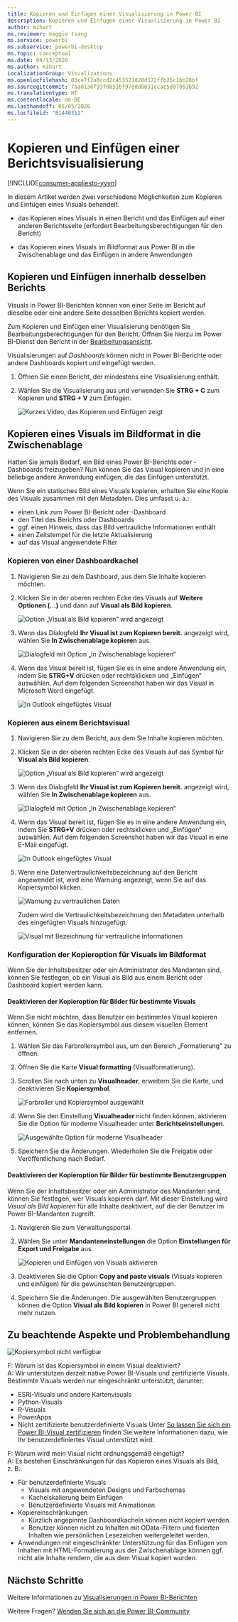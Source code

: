 ```yaml
---
title: Kopieren und Einfügen einer Visualisierung in Power BI
description: Kopieren und Einfügen einer Visualisierung in Power BI
author: mihart
ms.reviewer: maggie tsang
ms.service: powerbi
ms.subservice: powerbi-desktop
ms.topic: conceptual
ms.date: 04/13/2020
ms.author: mihart
LocalizationGroup: Visualizations
ms.openlocfilehash: 03ce7f2a8ccd2c453521d28d172ffb25c1bb28bf
ms.sourcegitcommit: 7aa0136f93f88516f97ddd8031ccac5d07863b92
ms.translationtype: HT
ms.contentlocale: de-DE
ms.lasthandoff: 05/05/2020
ms.locfileid: "81440311"
---
```

# <a name="copy-and-paste-a-report-visualization"></a>Kopieren und Einfügen einer Berichtsvisualisierung

[!INCLUDE[consumer-appliesto-yyyn](../includes/consumer-appliesto-yyyn.md)]

In diesem Artikel werden zwei verschiedene Möglichkeiten zum Kopieren und Einfügen eines Visuals behandelt. 
* das Kopieren eines Visuals in einen Bericht und das Einfügen auf einer anderen Berichtsseite (erfordert Bearbeitungsberechtigungen für den Bericht)

* das Kopieren eines Visuals im Bildformat aus Power BI in die Zwischenablage und das Einfügen in andere Anwendungen

## <a name="copy-and-paste-within-the-same-report"></a>Kopieren und Einfügen innerhalb desselben Berichts
Visuals in Power BI-Berichten können von einer Seite im Bericht auf dieselbe oder eine andere Seite desselben Berichts kopiert werden. 

Zum Kopieren und Einfügen einer Visualisierung benötigen Sie Bearbeitungsberechtigungen für den Bericht. Öffnen Sie hierzu im Power BI-Dienst den Bericht in der [Bearbeitungsansicht](../consumer/end-user-reading-view.md). 

Visualisierungen auf *Dashboards* können nicht in Power BI-Berichte oder andere Dashboards kopiert und eingefügt werden.

1. Öffnen Sie einen Bericht, der mindestens eine Visualisierung enthält.  

2. Wählen Sie die Visualisierung aus und verwenden Sie **STRG + C** zum Kopieren und **STRG + V** zum Einfügen.      

   ![Kurzes Video, das Kopieren und Einfügen zeigt](media/power-bi-visualization-copy-paste/copypasteviznew.gif)


## <a name="copy-a-visual-as-an-image-to-your-clipboard"></a>Kopieren eines Visuals im Bildformat in die Zwischenablage

Hatten Sie jemals Bedarf, ein Bild eines Power BI-Berichts oder -Dashboards freizugeben? Nun können Sie das Visual kopieren und in eine beliebige andere Anwendung einfügen, die das Einfügen unterstützt. 

Wenn Sie ein statisches Bild eines Visuals kopieren, erhalten Sie eine Kopie des Visuals zusammen mit den Metadaten. Dies umfasst u. a.:
* einen Link zum Power BI-Bericht oder -Dashboard
* den Titel des Berichts oder Dashboards
* ggf. einen Hinweis, dass das Bild vertrauliche Informationen enthält
* einen Zeitstempel für die letzte Aktualisierung
* auf das Visual angewendete Filter

### <a name="copy-from-a-dashboard-tile"></a>Kopieren von einer Dashboardkachel

1. Navigieren Sie zu dem Dashboard, aus dem Sie Inhalte kopieren möchten.

2. Klicken Sie in der oberen rechten Ecke des Visuals auf **Weitere Optionen (...)** und dann auf **Visual als Bild kopieren**. 

    ![Option „Visual als Bild kopieren“ wird angezeigt](media/power-bi-visualization-copy-paste/power-bi-copy-dashboard.png)

3. Wenn das Dialogfeld **Ihr Visual ist zum Kopieren bereit.** angezeigt wird, wählen Sie **In Zwischenablage kopieren** aus.

    ![Dialogfeld mit Option „In Zwischenablage kopieren“](media/power-bi-visualization-copy-paste/power-bi-copied.png)

4. Wenn das Visual bereit ist, fügen Sie es in eine andere Anwendung ein, indem Sie **STRG+V** drücken oder rechtsklicken und „Einfügen“ auswählen. Auf dem folgenden Screenshot haben wir das Visual in Microsoft Word eingefügt. 

    ![In Outlook eingefügtes Visual](media/power-bi-visualization-copy-paste/power-bi-paste-word.png)

### <a name="copy-from-a-report-visual"></a>Kopieren aus einem Berichtsvisual 

1. Navigieren Sie zu dem Bericht, aus dem Sie Inhalte kopieren möchten.

2. Klicken Sie in der oberen rechten Ecke des Visuals auf das Symbol für **Visual als Bild kopieren**. 

    ![Option „Visual als Bild kopieren“ wird angezeigt](media/power-bi-visualization-copy-paste/power-bi-copy-icon.png)

3. Wenn das Dialogfeld **Ihr Visual ist zum Kopieren bereit.** angezeigt wird, wählen Sie **In Zwischenablage kopieren** aus.

    ![Dialogfeld mit Option „In Zwischenablage kopieren“](media/power-bi-visualization-copy-paste/power-bi-copied.png)


4. Wenn das Visual bereit ist, fügen Sie es in eine andere Anwendung ein, indem Sie **STRG+V** drücken oder rechtsklicken und „Einfügen“ auswählen. Auf dem folgenden Screenshot haben wir das Visual in eine E-Mail eingefügt.

    ![In Outlook eingefügtes Visual](media/power-bi-visualization-copy-paste/power-bi-copy-email.png)

5. Wenn eine Datenvertraulichkeitsbezeichnung auf den Bericht angewendet ist, wird eine Warnung angezeigt, wenn Sie auf das Kopiersymbol klicken.  

    ![Warnung zu vertraulichen Daten](media/power-bi-visualization-copy-paste/power-bi-sensitive.png)

    Zudem wird die Vertraulichkeitsbezeichnung den Metadaten unterhalb des eingefügten Visuals hinzugefügt. 

    ![Visual mit Bezeichnung für vertrauliche Informationen](media/power-bi-visualization-copy-paste/power-bi-confidential.png)

### <a name="manage-use-of-copying-a-visual-as-an-image"></a>Konfiguration der Kopieroption für Visuals im Bildformat
Wenn Sie der Inhaltsbesitzer oder ein Administrator des Mandanten sind, können Sie festlegen, ob ein Visual als Bild aus einem Bericht oder Dashboard kopiert werden kann.

#### <a name="disable-copy-as-an-image-for-a-specific-visual"></a>Deaktivieren der Kopieroption für Bilder für bestimmte Visuals
Wenn Sie nicht möchten, dass Benutzer ein bestimmtes Visual kopieren können, können Sie das Kopiersymbol aus diesem visuellen Element entfernen.
1. Wählen Sie das Farbrollersymbol aus, um den Bereich „Formatierung“ zu öffnen. 

1. Öffnen Sie die Karte **Visual formatting** (Visualformatierung).
1. Scrollen Sie nach unten zu **Visualheader**, erweitern Sie die Karte, und deaktivieren Sie **Kopiersymbol**.

    ![Farbroller und Kopiersymbol ausgewählt](media/power-bi-visualization-copy-paste/power-bi-visual-header.png)

1. Wenn Sie den Einstellung **Visualheader** nicht finden können, aktivieren Sie die Option für moderne Visualheader unter **Berichtseinstellungen**. 

    ![Ausgewählte Option für moderne Visualheader](media/power-bi-visualization-copy-paste/power-bi-use-modern.png)

1. Speichern Sie die Änderungen. Wiederholen Sie die Freigabe oder Veröffentlichung nach Bedarf.

#### <a name="disable-copy-as-an-image-for-a-group-of-users"></a>Deaktivieren der Kopieroption für Bilder für bestimmte Benutzergruppen

Wenn Sie der Inhaltsbesitzer oder ein Administrator des Mandanten sind, können Sie festlegen, wer Visuals kopieren darf. Mit dieser Einstellung wird *Visual als Bild kopieren* für alle Inhalte deaktiviert, auf die der Benutzer im Power BI-Mandanten zugreift.
  
1. Navigieren Sie zum Verwaltungsportal.

1. Wählen Sie unter **Mandanteneinstellungen** die Option **Einstellungen für Export und Freigabe** aus. 

    ![Kopieren und Einfügen von Visuals aktivieren](media/power-bi-visualization-copy-paste/power-bi-enable.png)

1. Deaktivieren Sie die Option **Copy and paste visuals** (Visuals kopieren und einfügen) für die gewünschten Benutzergruppen. 

1. Speichern Sie die Änderungen. Die ausgewählten Benutzergruppen können die Option **Visual als Bild kopieren** in Power BI generell nicht mehr nutzen. 
  

## <a name="considerations-and-troubleshooting"></a>Zu beachtende Aspekte und Problembehandlung

   ![Kopiersymbol nicht verfügbar](media/power-bi-visualization-copy-paste/power-bi-copy-grey.png)


F: Warum ist das Kopiersymbol in einem Visual deaktiviert?    
A: Wir unterstützen derzeit native Power BI-Visuals und zertifizierte Visuals. Bestimmte Visuals werden nur eingeschränkt unterstützt, darunter: 
- ESRI-Visuals und andere Kartenvisuals 
- Python-Visuals 
- R-Visuals 
- PowerApps 
- Nicht zertifizierte benutzerdefinierte Visuals Unter [So lassen Sie sich ein Power BI-Visual zertifizieren](../developer/visuals/power-bi-custom-visuals-certified.md) finden Sie weitere Informationen dazu, wie Ihr benutzerdefiniertes Visual unterstützt wird. 


F: Warum wird mein Visual nicht ordnungsgemäß eingefügt?    
A: Es bestehen Einschränkungen für das Kopieren eines Visuals als Bild, z. B.: 
- Für benutzerdefinierte Visuals 
    - Visuals mit angewendeten Designs und Farbschemas 
    - Kachelskalierung beim Einfügen 
    - Benutzerdefinierte Visuals mit Animationen 
- Kopiereinschränkungen 
    - Kürzlich angepinnte Dashboardkacheln können nicht kopiert werden. 
    - Benutzer können nicht zu Inhalten mit OData-Filtern und fixierten Inhalten wie persönlichen Lesezeichen weitergeleitet werden. 
- Anwendungen mit eingeschränkter Unterstützung für das Einfügen von Inhalten mit HTML-Formatierung aus der Zwischenablage können ggf. nicht alle Inhalte rendern, die aus dem Visual kopiert wurden. 



## <a name="next-steps"></a>Nächste Schritte
Weitere Informationen zu [Visualisierungen in Power BI-Berichten](power-bi-report-visualizations.md)

Weitere Fragen? [Wenden Sie sich an die Power BI-Community](https://community.powerbi.com/)

